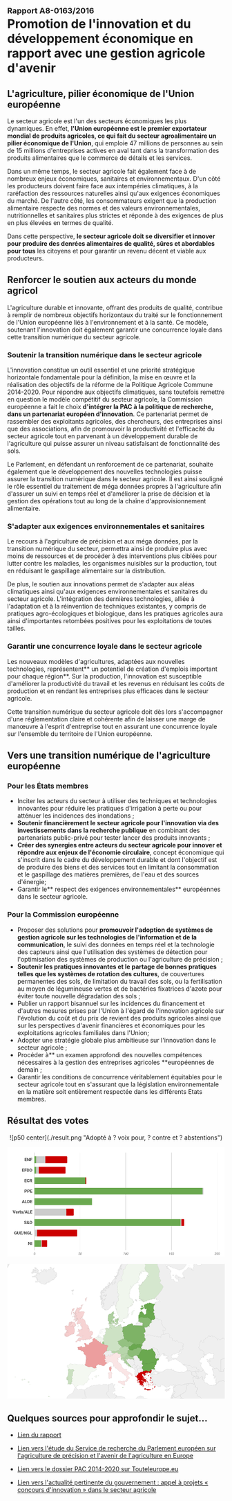 # <font size=4>**Rapport A8-0163/2016**</font><br>Promotion de l'innovation et du développement économique en rapport avec une gestion agricole d'avenir

## L'agriculture, pilier économique de l'Union européenne

Le secteur agricole est l'un des secteurs économiques les plus dynamiques. En effet, **l'Union européenne est le premier exportateur mondial de produits agricoles, ce qui fait du secteur agroalimentaire un pilier économique de l'Union**, qui emploie 47 millions de personnes au sein de 15 millions d'entreprises actives en aval tant dans la transformation des produits alimentaires que le commerce de détails et les services.

Dans un même temps, le secteur agricole fait également face à de nombreux enjeux économiques, sanitaires et environnementaux. D'un côté les producteurs doivent faire face aux intempéries climatiques, à la raréfaction des ressources naturelles ainsi qu'aux  exigences économiques du marché. De l'autre côté, les consommateurs exigent que la production alimentaire respecte des normes et des valeurs environnementales, nutritionnelles et sanitaires plus strictes et réponde à des exigences de plus en plus élevées en termes de qualité.

Dans cette perspective, **le secteur agricole doit se diversifier et innover pour produire des denrées alimentaires de qualité, sûres et abordables pour tous** les citoyens et pour garantir un revenu décent et viable aux producteurs.


## Renforcer le soutien aux acteurs du monde agricol

L'agriculture durable et innovante, offrant des produits de qualité, contribue à remplir de nombreux objectifs horizontaux du traité sur le fonctionnement de l'Union européenne liés à l'environnement et à la santé. Ce modèle, soutenant l'innovation doit également garantir une concurrence loyale dans cette transition numérique du secteur agricole.

### Soutenir la transition numérique dans le secteur agricole

L'innovation constitue un outil essentiel et une priorité stratégique horizontale fondamentale pour la définition, la mise en œuvre et la réalisation des objectifs de la réforme de la Politique Agricole Commune 2014-2020. Pour répondre aux objectifs climatiques, sans toutefois remettre en question le modèle compétitif du secteur agricole, la Commission européenne a fait le choix **d'intégrer la PAC à la politique de recherche, dans un partenariat européen d'innovation**. Ce partenariat permet de rassembler des exploitants agricoles, des chercheurs, des entreprises ainsi que des associations, afin de promouvoir la productivité et l'efficacité du secteur agricole tout en parvenant à un développement durable de l'agriculture qui puisse assurer un niveau satisfaisant de fonctionnalité des sols.

Le Parlement, en défendant un renforcement de ce partenariat, souhaite également que le développement des nouvelles technologies puisse assurer la transition numérique dans le secteur agricole. Il est ainsi souligné le rôle essentiel du traitement de méga données propres à l'agriculture afin d'assurer un suivi en temps réel et d'améliorer la prise de décision et la gestion des opérations tout au long de la chaîne d'approvisionnement alimentaire.


### S'adapter aux exigences environnementales et sanitaires

Le recours à l'agriculture de précision et aux méga données, par la transition numérique du secteur, permettra ainsi de produire plus avec moins de ressources et de procéder à des interventions plus ciblées pour lutter contre les maladies, les organismes nuisibles sur la production, tout en réduisant le gaspillage alimentaire sur la distribution.

De plus, le soutien aux innovations permet de s'adapter aux aléas climatiques ainsi qu'aux exigences environnementales et sanitaires du secteur agricole. L'intégration des dernières technologies, alliée à l'adaptation et à la réinvention de techniques existantes, y compris de pratiques agro-écologiques et biologique, dans les pratiques agricoles aura ainsi d'importantes retombées positives pour les exploitations de toutes tailles.


### Garantir une concurrence loyale dans le secteur agricole

Les nouveaux modèles d'agricultures, adaptées aux nouvelles technologies, représentent** un potentiel de création d'emplois important pour chaque région**. Sur la production, l'innovation est susceptible d'améliorer la productivité du travail et les revenus en réduisant les coûts de production et en rendant les entreprises plus efficaces dans le secteur agricole. 

Cette transition numérique du secteur agricole doit dès lors s'accompagner d'une réglementation claire et cohérente afin de laisser une marge de manœuvre à l'esprit d'entreprise tout en  assurant une concurrence loyale sur l'ensemble du territoire de l'Union européenne.


## Vers une transition numérique de l'agriculture européenne 


### Pour les États membres

*   Inciter les acteurs du secteur à utiliser des techniques et technologies innovantes pour réduire les pratiques d'irrigation à perte ou pour atténuer les incidences des inondations ;
*   **Soutenir financièrement le secteur agricole pour l'innovation via des investissements dans la recherche publique** en combinant des partenariats public-privé pour tester lancer des produits innovants ;
*   **Créer des synergies entre acteurs du secteur agricole pour innover et répondre aux enjeux de l'économie circulaire**, concept économique qui s'inscrit dans le cadre du développement durable et dont l'objectif est de produire des biens et des services tout en limitant la consommation et le gaspillage des matières premières, de l'eau et des sources d'énergie;
*   Garantir le** respect des exigences environnementales** européennes dans le secteur agricole.


### Pour la Commission européenne

*   Proposer des solutions pour **promouvoir l'adoption de systèmes de gestion agricole sur les technologies de l'information et de la communication**, le suivi des données en temps réel et la technologie des capteurs ainsi que l'utilisation des systèmes de détection pour l'optimisation des systèmes de production ou l'agriculture de précision ;
*   **Soutenir les pratiques innovantes et le partage de bonnes pratiques telles que les systèmes de rotation des cultures**, de couvertures permanentes des sols, de limitation du travail des sols, ou la fertilisation au moyen de légumineuse vertes et de bactéries fixatrices d'azote pour éviter toute nouvelle dégradation des sols ;
*   Publier un rapport bisannuel sur les incidences du financement et d'autres mesures prises par l'Union à l'égard de l'innovation agricole sur l'évolution du coût et du prix de revient des produits agricoles ainsi que sur les perspectives d'avenir financières et économiques pour les exploitations agricoles familiales dans l'Union;
*   Adopter une stratégie globale plus ambitieuse sur l'innovation dans le secteur agricole ;
*   Procéder à** un examen approfondi des nouvelles compétences nécessaires à la gestion des entreprises agricoles **européennes de demain ;
*   Garantir les conditions de concurrence véritablement équitables pour le secteur agricole tout en s'assurant que la législation environnementale en la matière soit entièrement respectée dans les différents Etats membres.


## Résultat des votes

<center>![p50 center](./result.png "Adopté à ? voix pour, ? contre et ? abstentions")</center>

![](./groups.png "Répartition par groupe")

![](./map.png "Répartition par pays")


## Quelques sources pour approfondir le sujet… 

* [Lien du rapport ](http://www.europarl.europa.eu/sides/getDoc.do?pubRef=-//EP//NONSGML+REPORT+A8-2016-0163+0+DOC+PDF+V0//FR)

* [Lien vers l'étude du Service de recherche du Parlement européen sur l'agriculture de précision et l'avenir de l'agriculture en Europe ](http://www.europarl.europa.eu/RegData/etudes/STUD/2016/581892/EPRS_STU581892_FR.pdf)

* [Lien vers le dossier PAC 2014-2020 sur Touteleurope.eu ](https://www.touteleurope.eu/actualite/la-pac-2014-2020.html)

* [Lien vers l'actualité pertinente du gouvernement : appel à projets « concours d'innovation » dans le secteur agricole](http://agriculture.gouv.fr/appel-projets-concours-dinnovation)

 